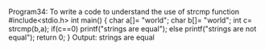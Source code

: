 Program34: To write a code to understand the use of strcmp function
#include<stdio.h>
int main()
{
  char a[]= "world";
  char b[]= "world";
  int c= strcmp(b,a);
if(c==0)
printf("strings are equal");
else
printf("strings are not equal");
  return 0;
}
Output: strings are equal
